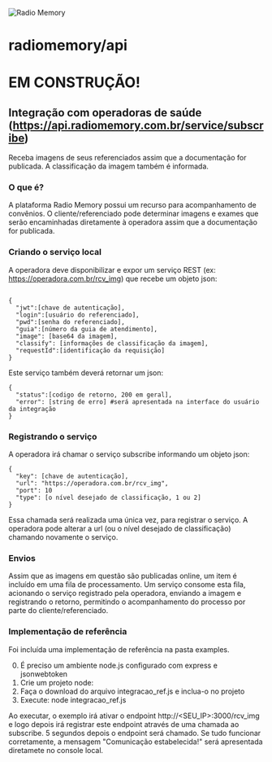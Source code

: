 ![Radio Memory](https://radiomemory.com.br/wp-content/uploads/2020/02/logo-site-com-borda.png)
# radiomemory/api

# EM CONSTRUÇÃO!

## Integração com operadoras de saúde (https://api.radiomemory.com.br/service/subscribe)
Receba imagens de seus referenciados assim que a documentação for publicada. A classificação da imagem também é informada.

### O que é?
A plataforma Radio Memory possui um recurso para acompanhamento de convênios. O cliente/referenciado pode determinar imagens e exames que serão encaminhadas diretamente à operadora assim que a documentação for publicada.

### Criando o serviço local
A operadora deve disponibilizar e expor um serviço REST (ex: https://operadora.com.br/rcv_img) que recebe um objeto json:

```

{
  "jwt":[chave de autenticação],
  "login":[usuário do referenciado],
  "pwd":[senha do referenciado],
  "guia":[número da guia de atendimento],
  "image": [base64 da imagem],
  "classify": [informações de classificação da imagem],
  "requestId":[identificação da requisição]
}
```

Este serviço também deverá retornar um json:

```
{
  "status":[codigo de retorno, 200 em geral],
  "error": [string de erro] #será apresentada na interface do usuário da integração
}
```

### Registrando o serviço
A operadora irá chamar o serviço subscribe informando um objeto json:

```
{
  "key": [chave de autenticação],
  "url": "https://operadora.com.br/rcv_img",
  "port": 10
  "type": [o nível desejado de classificação, 1 ou 2]
}
```

Essa chamada será realizada uma única vez, para registrar o serviço. A operadora pode alterar a url (ou o nível desejado de classificação) chamando novamente o serviço.

### Envios
Assim que as imagens em questão são publicadas online, um item é incluído em uma fila de processamento. Um serviço consome esta fila, acionando o serviço registrado pela operadora, enviando a imagem e registrando o retorno, permitindo o acompanhamento do processo por parte do cliente/referenciado.

### Implementação de referência
Foi incluída uma implementação de referência na pasta examples.

0. É preciso um ambiente node.js configurado com express e jsonwebtoken
1. Crie um projeto node: 
2. Faça o download do arquivo integracao_ref.js e inclua-o no projeto
3. Execute: node integracao_ref.js

Ao executar, o exemplo irá ativar o endpoint http://<SEU_IP>:3000/rcv_img e logo depois irá registrar este endpoint através de uma chamada ao subscribe. 5 segundos depois o endpoint será chamado. Se tudo funcionar corretamente, a mensagem "Comunicação estabelecida!" será apresentada diretamete no console local.
